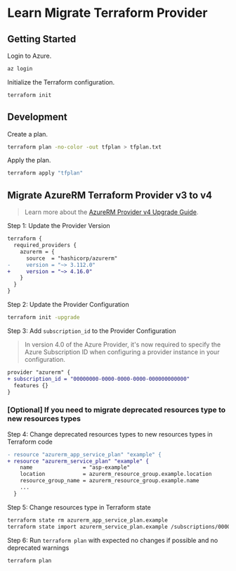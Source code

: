 # Learn Migrate Terraform Provider

## Getting Started

Login to Azure.

```bash
az login
```

Initialize the Terraform configuration.

```bash
terraform init
```

## Development

Create a plan.

```bash
terraform plan -no-color -out tfplan > tfplan.txt
```

Apply the plan.

```bash
terraform apply "tfplan"
```

## Migrate AzureRM Terraform Provider v3 to v4

> Learn more about the [AzureRM Provider v4 Upgrade Guide](https://registry.terraform.io/providers/hashicorp/azurerm/latest/docs/guides/4.0-upgrade-guide).

Step 1: Update the Provider Version

```diff
terraform {
  required_providers {
    azurerm = {
      source  = "hashicorp/azurerm"
-     version = "~> 3.112.0"
+     version = "~> 4.16.0"
    }
  }
}
```

Step 2: Update the Provider Configuration

```bash
terraform init -upgrade
```

Step 3: Add `subscription_id` to the Provider Configuration

> In version 4.0 of the Azure Provider, it's now required to specify the Azure Subscription ID when configuring a provider instance in your configuration.

```diff
provider "azurerm" {
+ subscription_id = "00000000-0000-0000-0000-000000000000"
  features {}
}
```

### [Optional] If you need to migrate deprecated resources type to new resources types

Step 4: Change deprecated resources types to new resources types in Terraform code

```diff
- resource "azurerm_app_service_plan" "example" {
+ resource "azurerm_service_plan" "example" {
    name                = "asp-example"
    location            = azurerm_resource_group.example.location
    resource_group_name = azurerm_resource_group.example.name
    ...
  }
```

Step 5: Change resources type in Terraform state

```bash
terraform state rm azurerm_app_service_plan.example
terraform state import azurerm_service_plan.example /subscriptions/00000000-0000-0000-0000-000000000000/resourceGroups/rg-example/providers/Microsoft.Web/serverFarms/asp-example
```

Step 6: Run `terraform plan` with expected no changes if possible and no deprecated warnings

```bash
terraform plan
```
